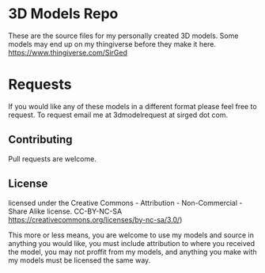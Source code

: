# 3D Models Repo

These are the source files for my personally created 3D models.
Some models may end up on my thingiverse before they make it here. 
https://www.thingiverse.com/SirGed 


# Requests

If you would like any of these models in a different format please feel free to request. To request email me at 3dmodelrequest at sirged dot com. 

## Contributing
Pull requests are welcome.

## License
licensed under the Creative Commons - Attribution - Non-Commercial - Share Alike license.
CC-BY-NC-SA
https://creativecommons.org/licenses/by-nc-sa/3.0/)

This more or less means, you are welcome to use my models and source in anything you would like, you must include attribution to where you received the model, you may not proffit from my models, and anything you make with my models must be licensed the same way. 